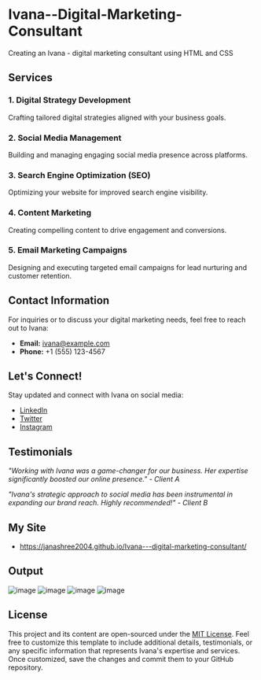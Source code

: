 # Ivana--Digital-Marketing-Consultant
Creating an Ivana - digital marketing consultant using HTML and CSS

## Services

### 1. Digital Strategy Development
Crafting tailored digital strategies aligned with your business goals.

### 2. Social Media Management
Building and managing engaging social media presence across platforms.

### 3. Search Engine Optimization (SEO)
Optimizing your website for improved search engine visibility.

### 4. Content Marketing
Creating compelling content to drive engagement and conversions.

### 5. Email Marketing Campaigns
Designing and executing targeted email campaigns for lead nurturing and customer retention.

## Contact Information

For inquiries or to discuss your digital marketing needs, feel free to reach out to Ivana:

- **Email:** [ivana@example.com](mailto:ivana@example.com)
- **Phone:** +1 (555) 123-4567

## Let's Connect!

Stay updated and connect with Ivana on social media:

- [LinkedIn](https://www.linkedin.com/in/ivanadigitalmarketing/)
- [Twitter](https://twitter.com/ivanadigital)
- [Instagram](https://www.instagram.com/ivanadigital/)

## Testimonials

*"Working with Ivana was a game-changer for our business. Her expertise significantly boosted our online presence." - Client A*

*"Ivana's strategic approach to social media has been instrumental in expanding our brand reach. Highly recommended!" - Client B*

## My Site

 -  https://janashree2004.github.io/Ivana---digital-marketing-consultant/

## Output

![image](https://github.com/Janashree2004/Ivana---digital-marketing-consultant/assets/142415775/6c5cc592-2542-41a2-bc42-6b649b652e93)
![image](https://github.com/Janashree2004/Ivana---digital-marketing-consultant/assets/142415775/2ddfa5dc-4524-4b22-8e1a-b40fe107e56f)
![image](https://github.com/Janashree2004/Ivana---digital-marketing-consultant/assets/142415775/f5935585-763a-4395-994a-6ad73628868c)
![image](https://github.com/Janashree2004/Ivana---digital-marketing-consultant/assets/142415775/50f041fa-9c4c-463f-9d68-431322a3f27b)


## License

This project and its content are open-sourced under the [MIT License](LICENSE).
Feel free to customize this template to include additional details, testimonials, or any specific information that represents Ivana's expertise and services. Once customized, save the changes and commit them to your GitHub repository.
